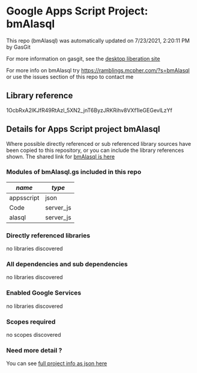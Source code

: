 # Google Apps Script Project: bmAlasql
This repo (bmAlasql) was automatically updated on 7/23/2021, 2:20:11 PM by GasGit

For more information on gasgit, see the [desktop liberation site](https://ramblings.mcpher.com/drive-sdk-and-github/migrategasgit/ "desktop liberation")

For more info on bmAlasql try https://ramblings.mcpher.com/?s=bmAlasql or use the issues section of this repo to contact me
## Library reference
1OcbRxA2lKJfR49RtAzl_5XN2_jnT6ByzJRKRihv8VXf1leGEGevlLzYf


## Details for Apps Script project bmAlasql
Where possible directly referenced or sub referenced library sources have been copied to this repository, or you can include the library references shown. 
The shared link for [bmAlasql is here](https://script.google.com/d/1OcbRxA2lKJfR49RtAzl_5XN2_jnT6ByzJRKRihv8VXf1leGEGevlLzYf/edit?usp=sharing "open in the GAS IDE")

### Modules of bmAlasql.gs included in this repo
*name*|*type*
--- | --- 
appsscript| json
Code| server_js
alasql| server_js
### Directly referenced libraries
no libraries discovered
### All dependencies and sub dependencies
no libraries discovered
### Enabled Google Services
no libraries discovered
### Scopes required
no scopes discovered
### Need more detail ?
You can see [full project info as json here](info.json)

